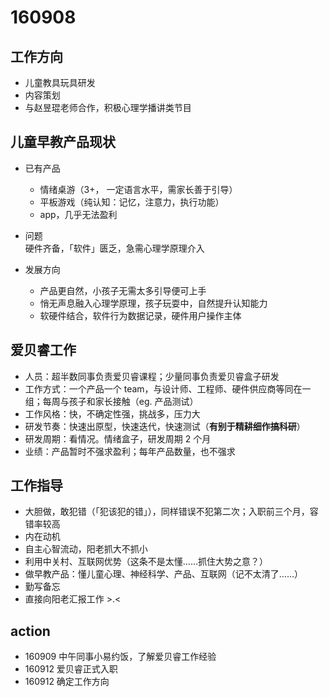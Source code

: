 # 160908  

## 工作方向  

- 儿童教具玩具研发
- 内容策划
 - 与赵昱琨老师合作，积极心理学播讲类节目 
 
## 儿童早教产品现状
 
- 已有产品 
  - 情绪桌游（3+， 一定语言水平，需家长善于引导）
  - 平板游戏（纯认知：记忆，注意力，执行功能）
  - app，几乎无法盈利
  
- 问题  
  硬件齐备，「软件」匮乏，急需心理学原理介入
    
- 发展方向  
  - 产品更自然，小孩子无需太多引导便可上手
  - 悄无声息融入心理学原理，孩子玩耍中，自然提升认知能力
  - 软硬件结合，软件行为数据记录，硬件用户操作主体

## 爱贝睿工作  

- 人员：超半数同事负责爱贝睿课程；少量同事负责爱贝睿盒子研发
- 工作方式：一个产品一个 team，与设计师、工程师、硬件供应商等同在一组；每周与孩子和家长接触（eg. 产品测试）
- 工作风格：快，不确定性强，挑战多，压力大 
- 研发节奏：快速出原型，快速迭代，快速测试（**有别于精耕细作搞科研**）   
- 研发周期：看情况。情绪盒子，研发周期 2 个月
- 业绩：产品暂时不强求盈利；每年产品数量，也不强求  

## 工作指导  

- 大胆做，敢犯错（「犯该犯的错」），同样错误不犯第二次；入职前三个月，容错率较高  
- 内在动机
- 自主心智流动，阳老抓大不抓小
- 利用中关村、互联网优势（这条不是太懂……抓住大势之意？）
- 做早教产品：懂儿童心理、神经科学、产品、互联网（记不太清了……）
- 勤写备忘
- 直接向阳老汇报工作 >.<

## action  
- 160909 中午同事小易约饭，了解爱贝睿工作经验
- 160912 爱贝睿正式入职
- 160912 确定工作方向

  
  